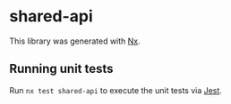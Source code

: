 # shared-api

This library was generated with [Nx](https://nx.dev).

## Running unit tests

Run `nx test shared-api` to execute the unit tests via [Jest](https://jestjs.io).
